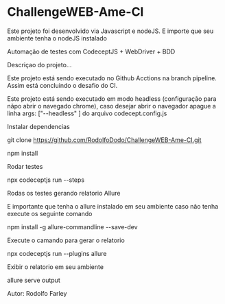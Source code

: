 # ChallengeWEB-Ame-CI

Este projeto foi desenvolvido via Javascript e nodeJS. E importe que seu ambiente tenha o nodeJS instalado

Automação de testes com CodeceptJS + WebDriver + BDD

Descriçao do projeto...

Este projeto está sendo executado no Github Acctions na branch pipeline. Assim está concluindo o desafio do CI. 

Este projeto está sendo executado em modo headless (configuração para nãpo abrir o navegado chrome), caso desejar abrir o navegador apague a linha args: ["--headless" ]
do arquivo codecept.config.js

Instalar dependencias

git clone https://github.com/RodolfoDodo/ChallengeWEB-Ame-CI.git

npm install

Rodar testes

npx codeceptjs run --steps

Rodas os testes gerando relatorio Allure

E importante que tenha o allure instalado em seu ambiente caso não tenha execute os seguinte comando

npm install -g allure-commandline --save-dev

Execute o camando para gerar o relatorio

npx codeceptjs run --plugins allure

Exibir o relatorio em seu ambiente 

allure serve output

Autor: Rodolfo Farley
